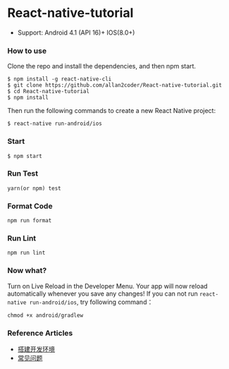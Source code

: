 # React-native-tutorial

- Support: Android 4.1 (API 16)+   IOS(8.0+)

### How to use
Clone the repo and install the dependencies, and then npm start.

```
$ npm install -g react-native-cli
$ git clone https://github.com/allan2coder/React-native-tutorial.git
$ cd React-native-tutorial
$ npm install
```
Then run the following commands to create a new React Native project:
```
$ react-native run-android/ios
```

### Start
```
$ npm start
```

### Run Test

```
yarn(or npm) test
```

### Format Code

```
npm run format
```

### Run Lint

```
npm run lint
```
### Now what?
Turn on Live Reload in the Developer Menu. Your app will now reload automatically whenever you save any changes!
If you can not run `react-native run-android/ios`, try following command：
```
chmod +x android/gradlew
```

### Reference Articles
* [搭建开发环境](http://reactnative.cn/docs/0.31/getting-started.html#content)
* [常见问题](http://bbs.reactnative.cn/topic/130/%E6%96%B0%E6%89%8B%E6%8F%90%E9%97%AE%E5%89%8D%E5%85%88%E6%9D%A5%E8%BF%99%E9%87%8C%E7%9C%8B%E7%9C%8B-react-native%E7%9A%84%E5%B8%B8%E8%A7%81%E9%97%AE%E9%A2%98)
